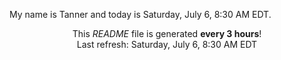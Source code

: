 My name is Tanner and today is Saturday, July 6, 8:30 AM EDT.

<p align="center">This <i>README</i> file is generated <b>every 3 hours</b>!</br>Last refresh: Saturday, July 6, 8:30 AM EDT<br /></p>
